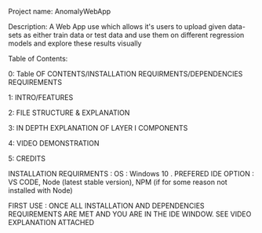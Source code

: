 Project name: AnomalyWebApp

Description: A Web App use which allows it's users to upload given data-sets as either train data or test data and use them on different 
             regression models and explore these results visually 


Table of Contents: 

0: Table OF CONTENTS/INSTALLATION REQUIRMENTS/DEPENDENCIES REQUIREMENTS

1: INTRO/FEATURES

2: FILE STRUCTURE & EXPLANATION

3: IN DEPTH EXPLANATION OF LAYER I COMPONENTS

4: VIDEO DEMONSTRATION

5: CREDITS

INSTALLATION REQUIRMENTS : OS : Windows 10 . PREFERED IDE OPTION : VS CODE, Node (latest stable version), 
                           NPM (if for some reason not installed with Node)



FIRST USE : ONCE ALL INSTALLATION AND DEPENDENCIES REQUIREMENTS ARE MET  AND YOU ARE IN THE IDE WINDOW. SEE VIDEO EXPLANATION ATTACHED 

